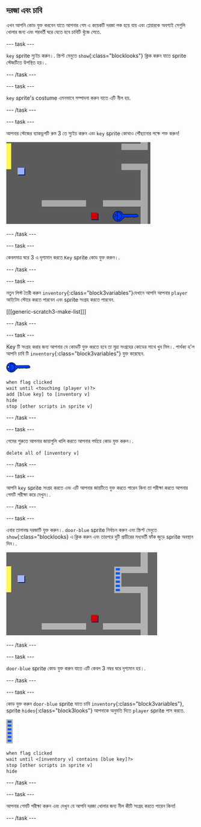 ## দরজা এবং চাবি

এখন আপনি কোড যুক্ত করবেন যাতে আপনার গেম এ কয়েকটি দরজা লক হয়ে যায় এবং প্লেয়ারকে অবশ্যই সেগুলি খোলার জন্য এবং পরবর্তী ঘরে যেতে হবে চাবিটি খুঁজে পেতে.

\--- task \---

`key` sprite স্যুইচ করুন।. স্ক্রিপ্ট মেনুতে `show`{:class="blocklooks"} ক্লিক করুন যাতে sprite স্টেজটিতে উপস্থিত হয়।.

\--- /task \---

\--- task \---

`key` sprite's costume এমনভাবে সম্পাদনা করুন যাতে এটি নীল হয়.

\--- /task \---

\--- task \---

আপনার স্টেজের ব্যাকড্রপটি রুম 3 তে স্যুইচ করুন এবং `key` sprite কোথাও পৌঁছানোর পক্ষে শক্ত করুন!

![screenshot](images/world-key.png)

\--- /task \---

\--- task \---

কেবলমাত্র ঘরে 3 এ দৃশ্যমান করতে `Key` sprite কোড যুক্ত করুন।.

\--- /task \---

\--- task \---

নতুন লিস্ট তৈরী করুন `inventory`{:class="block3variables"}যেখানে আপনি আপনার `player` আইটেম স্টোরে করতে পারবেন এবং sprite সংগ্রহ করতে পারবেন.

[[[generic-scratch3-make-list]]]

\--- /task \---

\--- task \---

Key টি সংগ্রহ করার জন্য আপনার যে কোডটি যুক্ত করতে হবে তা মুদ্রা সংগ্রহের কোডের সাথে খুব মিল।. পার্থক্য হ'ল আপনি চাবি টি `inventory`{:class="block3variables"} যুক্ত করেছেন.

![key](images/key.png)

```blocks3
when flag clicked
wait until <touching (player v)?>
add [blue key] to [inventory v]
hide
stop [other scripts in sprite v]
```

\--- /task \---

\--- task \---

গেমের শুরুতে আপনার জায়াগুলি খালি করতে আপনার পর্যায়ে কোড যুক্ত করুন।.

```blocks3
delete all of [inventory v]
```

\--- /task \---

\--- task \---

আপনি `key` sprite সংগ্রহ করতে এবং এটি আপনার জায়টিতে যুক্ত করতে পারেন কিনা তা পরীক্ষা করতে আপনার গেমটি পরীক্ষা করে দেখুন।.

\--- /task \---

\--- task \---

এবার তালাবদ্ধ দরজাটি যুক্ত করুন।. `door-blue` sprite নির্বাচন করুন এবং স্ক্রিপ্ট মেনুতে `show`{:class="blocklooks} এ ক্লিক করুন এবং তারপরে দুটি প্রাচীরের মধ্যবর্তী ফাঁক জুড়ে sprite অবস্থান দিন।.

![screenshot](images/world-door.png)

\--- /task \---

\--- task \---

`door-blue` sprite কোড যুক্ত করুন যাতে এটি কেবল 3 নম্বর ঘরে দৃশ্যমান হয়।.

\--- /task \---

\--- task \---

কোড যুক্ত করুন `door-blue` sprite যাতে চাবি `inventory`{:class="block3variables"}, sprite `hides`{:class="block3looks"} আপনাকে অনুমতি দিতে `player` sprite পাস করতে.

![door](images/door.png)

```blocks3
when flag clicked
wait until <[inventory v] contains [blue key]?>
stop [other scripts in sprite v]
hide
```

\--- /task \---

\--- task \---

আপনার গেমটি পরীক্ষা করুন এবং দেখুন যে আপনি দরজা খোলার জন্য নীল কীটি সংগ্রহ করতে পারেন কিনা!

\--- /task \---